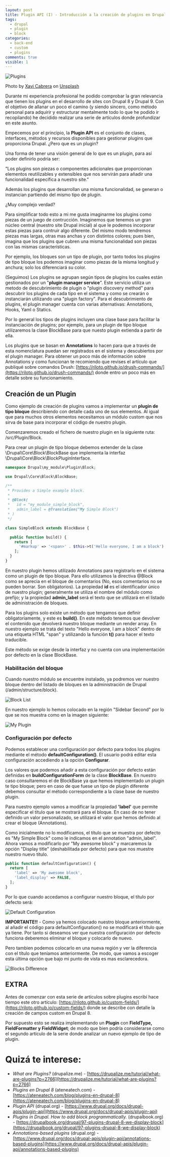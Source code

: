 ```yaml
---
layout: post
title: Plugin API (I) - Introducción a la creación de plugins en Drupal 8 y Drupal 9
tags:
  - drupal
  - plugin
  - block
categories:
  - back-end
  - custom
  - plugins
comments: true
visible: 1
---
```


![Plugins](/images/plugins-I.jpg)

<span>Photo by <a href="https://unsplash.com/@xavi_cabrera?utm_source=unsplash&utm_medium=referral&utm_content=creditCopyText">Xavi Cabrera</a> on <a href="https://unsplash.com/s/photos/lego?utm_source=unsplash&utm_medium=referral&utm_content=creditCopyText">Unsplash</a><span>
  
Durante mi experiencia profesional he podido comprobar la gran relevancia que tienen los plugins en el desarrollo de sites con Drupal 8 y Drupal 9.
Con el objetivo de allanar un poco el camino (y siendo sincero, como método personal para adquirir y estructurar mentalmente todo lo que he podido ir recopilando) he decidido realizar una serie de artículos donde profundizar en este asunto.

Empecemos por el principio, la **Plugin API** es el conjunto de clases, interfaces, métodos y recursos disponibles para gestionar plugins que proporciona Drupal. ¿Pero que es un plugin?

Una forma de tener una visión general de lo que es un plugin, para así poder definirlo podría ser: 

"Los plugins son piezas o componentes adicionales que proporcionan elementos reutilizables y extensibles que nos servirán para añadir una funcionalidad específica a nuestro site."

Además los plugins que desarrollan una misma funcionalidad, se generan o instancian partiendo del mismo tipo de plugin.

¿Muy complejo verdad?

Para simplificar todo esto a mi me gusta imaginarme los plugins como piezas de un juego de contrucción. 
Imaginemos que tenemos un gran núcleo central (nuestro site Drupal inicial) al que le podemos incorporar estas piezas para contruir algo diferente.
Del mismo modo tendremos piezas mas largas, otras mas anchas y con distintos colores; pues bien, imagina que los plugins que cubren una misma funcionalidad son piezas con las mismas características. 

Por ejemplo, los bloques son un tipo de plugin, por tanto todos los plugins de tipo bloque los podemos imaginar como piezas de la misma longitud y anchura; solo los diferenciará su color. 

(Seguimos)
Los plugins se agrupan según tipos de plugins los cuales están gestionados por un "**plugin manager service**". 
Este servicio utiliza un metodo de descubrimiento de plugin o "plugin discovery method" para descubrir los plugins de cada tipo en el sistema y como se crearán o instanciarán utilizando una "plugin factory".
Para el descubrimiento de plugins, el plugin manager cuenta con varias alternativas: Annotations, Hooks, Yaml o Statics. 

Por lo general los tipos de plugins incluyen una clase base para facilitar la instanciación de plugins; por ejemplo, para un plugin de tipo bloque utilizaremos la clase BlockBase para que nuesto plugin extienda a partir de ella.

Los plugins que se basan en **Annotations** lo hacen para que a través de esta nomenclatura puedan ser registrados en el sistema y descubiertos por el plugin manager. 
Para obtener un poco más de información sobre Annotations y como funcionan te recomiendo que revises el artículo que publiqué sobre comandos Drush: [https://riloto.github.io/drush-commands/](https://riloto.github.io/drush-commands/) donde entro un poco más en detalle sobre su funcionamiento.

## Creación de un Plugin

Como ejemplo de creación de plugins vamos a implementar un **plugin de tipo bloque** describiendo con detalle cada uno de sus elementos. 
Al igual que para muchos otros elementos necesitamos un módulo custom que nos sirva de base para incorporar el código de nuestro plugin.

Comenzaremos creado el fichero de nuestro plugin en la siguiente ruta: /src/Plugin/Block.

Para crear un plugin de tipo bloque debemos extender de la clase \Drupal\Core\Block\BlockBase que implementa la interfaz \Drupal\Core\Block\BlockPluginInterface.

```php
namespace Drupal\my_module\Plugin\Block;

use Drupal\Core\Block\BlockBase;

/**
 * Provides a Simple example block.
 *
 * @Block(
 *   id = "my_module_simple_block",
 *   admin_label = @Translation("My Simple Block")
 * )
 */

class SimpleBlock extends BlockBase {

  public function build() {
    return [
      '#markup' => '<span>' . $this->t('Hello everyone, I am a block') . '</span>'
    ];
  }
}

```

En nuestro plugin hemos utilizado Annotations para registrarlo en el sistema como un plugin de tipo bloque. 
Para ello utilizamos la directiva @Block como se aprecia en el bloque de comentarios (No, esos comentarios no se pueden borrar. Son obligatorios).
La propiedad **id** es el identificador único de nuestro plugin; generalmente se utiliza el nombre del módulo como prefijo; y la propiedad **admin_label** será el texto que se utilizará en el listado de administración de bloques.


Para los plugins solo existe un método que tengamos que definir obligatoriamente, y este es **build()**. 
En este método tenemos que devolver el contenido que devolverá nuestro bloque mediante un render array. 
En nuestro ejemplo se trata del texto "Hello everyone, I am a block" dentro de una etiqueta HTML "span" y utilizando la función **t()** para hacer el texto traducible. 

Este método se exige desde la interfaz y no cuenta con una implementación por defecto en la clase BlockBase.

### Habilitación del bloque

Cuando nuestro módulo se encuentre instalado, ya podremos ver nuestro bloque dentro del listado de bloques en la administración de Drupal (/admin/structure/block). 

![Block List](/images/block_list.jpg)

En nuestro ejemplo lo hemos colocado en la región "Sidebar Second" por lo que se nos muestra como en la imagen siguiente:

![My Plugin](/images/block_plugin.jpg)


### Configuración por defecto
Podemos establecer una configuración por defecto para todos los plugins mediante el método **defaultConfiguration()**. El usuario podrá editar esta configuración accediendo a la opción **Configurar**.

Los valores que podemos añadir a esta configuración por defecto están definidas en **buildConfigurationForm** de la clase **BlockBase**. 
En nuestro caso consultaremos el de BlockBase ya que hemos implementado un plugin te tipo bloque; pero en caso de que fuese un tipo de plugin diferente debemos consultar el método correspondiente a la clase base de nuestro plugin.

Para nuestro ejemplo vamos a modificar la propiedad **'label'** que permite especificar el título que se mostrará para el bloque. 
En caso de no tener definido un valor personalizado, se utilizará el valor que hemos definido al crear el bloque (Annotations).

Como inicialmente no lo modificamos, el título que se muestra por defecto es "My Simple Block" como le indicamos en el annotation "admin_label".
Ahora vamos a modificarlo por "My awesome block" y marcaremos la opción "Display title" (deshabilitada por defecto) para que nos muestre nuestro nuevo título.

```php
public function defaultConfiguration() {
  return [
    'label' => 'My awesome block',
    'label_display' => FALSE,
  ];
}
```

Por lo que cuando accedamos a configurar nuestro bloque, el título por defecto será:

![Default Configuration](/images/default_config.jpg)

**IMPORTANTE!!** - Como ya hemos colocado nuestro bloque anteriormente, al añadir el código para defaultConfiguration() no se modificará el título que ya tiene. 
Por tanto si deseamos ver que nuestra configuración por defecto funciona deberemos eliminar el bloque y colocarlo de nuevo.

Pero tambien podemos colocarlo en una nueva región y ver la diferencia con el título que teníamos anteriormente. 
De modo, que vamos a escoger esta última opción que bajo mi punto de vista es mas esclarecedora.

![Blocks Difference](/images/blocks_difference.jpg)


## EXTRA

Antes de comenzar con esta serie de artículos sobre plugins escribí hace tiempo este otro artículo: [https://riloto.github.io/custom-fields/](https://riloto.github.io/custom-fields/) donde se describe con detalle la creación de campos custom en Drupal 8. 

Por supuesto esto se realiza implementando un **Plugin** con **FieldType, FieldFormatter y FieldWidget**; de modo que bien podría considerarse como el segundo artículo de la serie donde analizar un nuevo ejemplo de tipo de plugin. 

# Quizá te interese:

* *What are Plugins?* (drupalize.me) - [https://drupalize.me/tutorial/what-are-plugins?p=2766](https://drupalize.me/tutorial/what-are-plugins?p=2766)
* *Plugins en Drupal 8* (ateneatech.com) - [https://ateneatech.com/blog/plugins-en-drupal-8](https://ateneatech.com/blog/plugins-en-drupal-8)
* *Plugin API* (drupal.org) - [https://www.drupal.org/docs/drupal-apis/plugin-api](https://www.drupal.org/docs/drupal-apis/plugin-api)
* *Plugins in Drupal. How to add block programmatically.* (drupalbook.org) - [https://drupalbook.org/drupal/97-plugins-drupal-8-we-display-block](https://drupalbook.org/drupal/97-plugins-drupal-8-we-display-block)
* *Annotations-based plugins* (drupal.org) - [https://www.drupal.org/docs/drupal-apis/plugin-api/annotations-based-plugins](https://www.drupal.org/docs/drupal-apis/plugin-api/annotations-based-plugins)